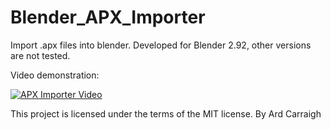 # Blender_APX_Importer
 Import .apx files into blender.
 Developed for Blender 2.92, other versions are not tested.

 Video demonstration:
 
 [![APX Importer Video](https://img.youtube.com/vi/6rWYBpd8NaM/0.jpg)](https://www.youtube.com/watch?v=6rWYBpd8NaM)

 This project is licensed under the terms of the MIT license.
 By Ard Carraigh
